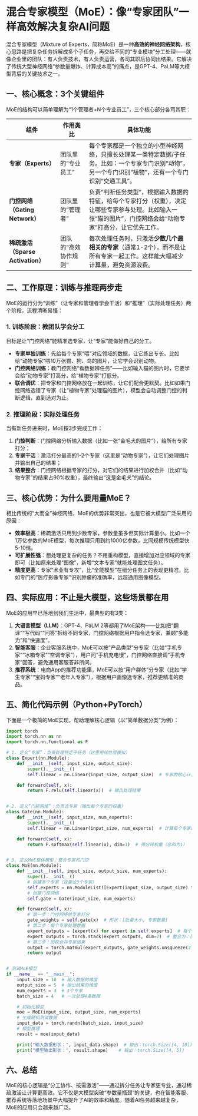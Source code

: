 # 混合专家模型（MoE）：像“专家团队”一样高效解决复杂AI问题
混合专家模型（Mixture of Experts，简称MoE）是一种**高效的神经网络架构**，核心思路是把复杂任务拆解成多个子任务，再交给不同的“专业模块”分工处理——就像企业里的团队：有人负责技术，有人负责运营，各司其职后协同出结果。它解决了传统大型神经网络“参数量爆炸、计算成本高”的痛点，是GPT-4、PaLM等大模型背后的关键技术之一。


## 一、核心概念：3个关键组件
MoE的结构可以简单理解为“1个管理者+N个专业员工”，三个核心部分各司其职：

| 组件          | 作用类比                | 具体功能                                                                 |
|---------------|-------------------------|--------------------------------------------------------------------------|
| **专家（Experts）**  | 团队里的“专业员工”      | 每个专家都是一个独立的小型神经网络，只擅长处理某一类特定数据/子任务。比如：一个专家专门识别“动物”，另一个专门识别“植物”，还有一个专门识别“交通工具”。 |
| **门控网络（Gating Network）** | 团队里的“管理者”        | 负责“判断任务类型”，根据输入数据的特征，给每个专家打分（权重），决定让哪些专家参与处理。比如输入一张“猫的图片”，门控网络会给“动物专家”打高分，让它优先工作。 |
| **稀疏激活（Sparse Activation）** | 团队的“高效协作规则”    | 每次处理任务时，只激活**少数几个最相关的专家**（通常1-2个），而不是让所有专家一起工作。这样能大幅减少计算量，避免资源浪费。 |


## 二、工作原理：训练与推理两步走
MoE的运行分为“训练”（让专家和管理者学会干活）和“推理”（实际处理任务）两个阶段，流程清晰易懂：

### 1. 训练阶段：教团队学会分工
目标是让“门控网络”能精准选专家，让“专家”能做好自己的分工。  
- **专家单独训练**：先给每个专家“喂”对应领域的数据，让它练出专长。比如给“动物专家”喂10万张猫、狗、鸟的图片，让它学会识别动物。  
- **门控网络训练**：教门控网络“看数据辨任务”——比如输入猫的图片时，它要学会给“动物专家”打高分，给“植物专家”打低分。  
- **联合调优**：把专家和门控网络放在一起训练，让它们配合更默契。比如如果门控网络选错了专家（让“植物专家”处理猫的图片），模型会自动调整门控的判断逻辑，直到选对为止。

### 2. 推理阶段：实际处理任务
当有新任务进来时，MoE按3步完成工作：  
1.  **门控判断**：门控网络分析输入数据（比如一张“金毛犬的图片”），给所有专家打分；  
2.  **专家干活**：激活打分最高的1-2个专家（这里是“动物专家”），让它们处理图片并输出自己的结果；  
3.  **结果整合**：门控网络根据专家的打分，对它们的结果进行加权合并（比如“动物专家”的结果占90%权重），最终输出“这是金毛犬”的结论。


## 三、核心优势：为什么要用量MoE？
相比传统的“大而全”神经网络，MoE的优势非常突出，也是它被大模型广泛采用的原因：  
- **效率极高**：稀疏激活只用到少数专家，参数量虽多但实际计算量小。比如一个1万亿参数的MoE模型，每次推理只用到约1000亿参数，比同规模传统模型快5-10倍。  
- **可扩展性强**：想处理更复杂的任务？不用重构模型，直接增加对应领域的专家即可（比如原来处理“图像”，新增“文本专家”就能处理图文任务）。  
- **精度更高**：专家“术业有专攻”，比“全能模型”在细分任务上的表现更精准。比如专门的“医疗影像专家”识别肿瘤的准确率，远超通用图像模型。  


## 四、实际应用：不止是大模型，这些场景都在用
MoE的应用早已落地到我们生活中，最典型的有3类：  
1.  **大语言模型（LLM）**：GPT-4、PaLM 2等都用了MoE架构——比如把“翻译”“写代码”“问答”拆给不同专家，门控网络根据用户指令选专家，兼顾“多能力”和“快速度”。  
2.  **智能客服**：企业客服系统中，MoE可以按“产品类型”分专家（比如“手机专家”“冰箱专家”“空调专家”），用户问“手机充电慢”，门控网络直接调“手机专家”回答，避免通用客服答非所问。  
3.  **推荐系统**：电商App的推荐功能里，MoE可以按“用户群体”分专家（比如“学生专家”“宝妈专家”“老年人专家”），根据用户画像选专家，推荐更精准的商品。  


## 五、简化代码示例（Python+PyTorch）
下面是一个极简的MoE实现，帮助理解核心逻辑（以“简单数据分类”为例）：

```python
import torch
import torch.nn as nn
import torch.nn.functional as F

# 1. 定义“专家”：负责处理特定子任务（这里用线性层模拟）
class Expert(nn.Module):
    def __init__(self, input_size, output_size):
        super().__init__()
        self.linear = nn.Linear(input_size, output_size)  # 专家的核心计算层

    def forward(self, x):
        return F.relu(self.linear(x))  # 输出处理结果


# 2. 定义“门控网络”：负责选专家（输出每个专家的权重）
class Gate(nn.Module):
    def __init__(self, input_size, num_experts):
        super().__init__()
        self.linear = nn.Linear(input_size, num_experts)  # 计算每个专家的得分

    def forward(self, x):
        return F.softmax(self.linear(x), dim=1)  # 得分转权重（总和为1）


# 3. 定义MoE整体模型：整合专家和门控
class MoE(nn.Module):
    def __init__(self, input_size, output_size, num_experts):
        super().__init__()
        # 创建多个专家（这里设3个专家）
        self.experts = nn.ModuleList([Expert(input_size, output_size) for _ in range(num_experts)])
        # 创建门控网络
        self.gate = Gate(input_size, num_experts)

    def forward(self, x):
        # 第一步：门控网络给专家打分
        gate_weights = self.gate(x)  # 形状：[批量大小, 专家数量]
        # 第二步：每个专家处理数据
        expert_outputs = [expert(x) for expert in self.experts]  # 每个专家的输出
        expert_outputs = torch.stack(expert_outputs, dim=2)  # 整合为：[批量大小, 输出维度, 专家数量]
        # 第三步：加权合并专家结果
        output = torch.matmul(expert_outputs, gate_weights.unsqueeze(2)).squeeze(2)
        return output


# 测试MoE模型
if __name__ == "__main__":
    input_size = 10  # 输入数据的维度
    output_size = 5  # 输出结果的维度
    num_experts = 3  # 3个专家
    batch_size = 4   # 一次处理4条数据

    # 初始化模型
    moe = MoE(input_size, output_size, num_experts)
    # 生成随机测试数据
    input_data = torch.randn(batch_size, input_size)
    # 模型推理
    result = moe(input_data)

    print("输入数据形状：", input_data.shape)  # 输出：torch.Size([4, 10])
    print("模型输出形状：", result.shape)    # 输出：torch.Size([4, 5])
```


## 六、总结
MoE的核心逻辑是“分工协作、按需激活”——通过拆分任务让专家更专业，通过稀疏激活让计算更高效。它不仅是大模型突破“参数量瓶颈”的关键，也在智能客服、推荐系统等落地场景中大幅提升了AI的效率和精度。随着AI任务越来越复杂，MoE的应用只会越来越广泛。